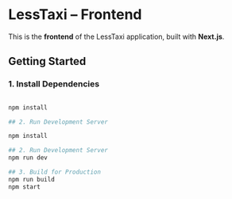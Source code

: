 # LessTaxi – Frontend

This is the **frontend** of the LessTaxi application, built with **Next.js**.

## Getting Started

### 1. Install Dependencies

```bash

npm install

## 2. Run Development Server

npm install

## 2. Run Development Server
npm run dev

## 3. Build for Production
npm run build
npm start
```
